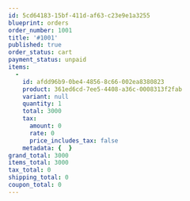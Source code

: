 ```yaml
---
id: 5cd64183-15bf-411d-af63-c23e9e1a3255
blueprint: orders
order_number: 1001
title: '#1001'
published: true
order_status: cart
payment_status: unpaid
items:
  -
    id: afdd96b9-0be4-4856-8c66-002ea8380823
    product: 361ed6cd-7ee5-4408-a36c-0008313f2fab
    variant: null
    quantity: 1
    total: 3000
    tax:
      amount: 0
      rate: 0
      price_includes_tax: false
    metadata: {  }
grand_total: 3000
items_total: 3000
tax_total: 0
shipping_total: 0
coupon_total: 0
---
```

